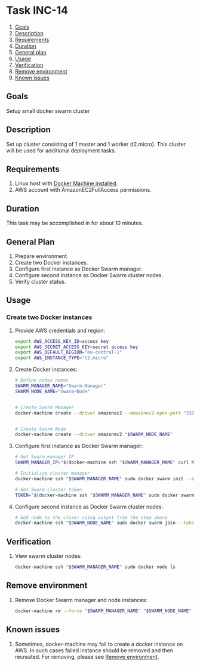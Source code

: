 # Task INC-14

 1. [Goals](#goals)
 2. [Description](#description)
 3. [Requirements](#requirements)
 4. [Duration](#duration)
 5. [General plan](#general-plan)
 6. [Usage](#usage)
 7. [Verification](#verification)
 8. [Remove environment](#remove-environment)
 9. [Known issues](#known-issues)


## Goals

 Setup small docker swarm cluster


## Description

 Set up cluster consisting of 1 master and 1 worker (t2.micro). This cluster will be used for additional deployment tasks.


## Requirements

 1. Linux host with [Docker Machine installed](https://docs.docker.com/machine/install-machine/).
 2. AWS account with AmazonEC2FullAccess permissions.


## Duration

 This task may be accomplished in for about 10 minutes.


## General Plan

 1. Prepare environment.
 2. Create two Docker instances.
 3. Configure first instance as Docker Swarm manager.
 4. Configure second instance as Docker Swarm cluster nodes.
 5. Verify cluster status.


## Usage


### Create two Docker instances

 1. Provide AWS credentials and region:
	```bash
	export AWS_ACCESS_KEY_ID=access key
	export AWS_SECRET_ACCESS_KEY=secret access key
	export AWS_DEFAULT_REGION="eu-central-1"
	export AWS_INSTANCE_TYPE="t2.micro"
	```

 2. Create Docker instances:
	```bash
	# Define nodes names
	SWARM_MANAGER_NAME="Swarm-Manager"
	SWARM_NODE_NAME="Swarm-Node"
	
	
	# Create Swarm Manager
	docker-machine create --driver amazonec2 --amazonec2-open-port "2377" --amazonec2-open-port "7946" --amazonec2-open-port "7946"/udp "$SWARM_MANAGER_NAME"
	
	
	# Create Swarm Node
	docker-machine create --driver amazonec2 "$SWARM_NODE_NAME"
	```


 3. Configure first instance as Docker Swarm manager:
	```bash
	# Get Swarm manager IP
	SWARM_MANAGER_IP="$(docker-machine ssh "$SWARM_MANAGER_NAME" curl http://169.254.169.254/latest/meta-data/local-ipv4)"
	
	# Initialize cluster manager
	docker-machine ssh "$SWARM_MANAGER_NAME" sudo docker swarm init --advertise-addr "$SWARM_MANAGER_IP"
	
	# Get Swarm cluster token
	TOKEN="$(docker-machine ssh "$SWARM_MANAGER_NAME" sudo docker swarm join-token worker --quiet)"
	```

 4. Configure second instance as Docker Swarm cluster nodes:
	```bash
	# Add node to the cluser using output from the step above
	docker-machine ssh "$SWARM_NODE_NAME" sudo docker swarm join --token "$TOKEN" "$SWARM_MANAGER_IP":2377
	```


## Verification

 1. View swarm cluster nodes:
	```bash
	docker-machine ssh "$SWARM_MANAGER_NAME" sudo docker node ls
	```


## Remove environment

 1. Remove Docker Swarm manager and node instances:
	```bash
	docker-machine rm --force "$SWARM_MANAGER_NAME" "$SWARM_NODE_NAME"
	```


## Known issues

 1. Sometimes, docker-machine may fail to create a docker instance on AWS. In such cases failed instance should be removed and then recreated. For removing, please see [Remove environment](#remove-environment).
